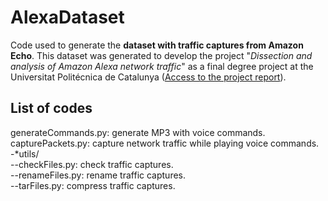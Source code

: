 # AlexaDataset
Code used to generate the **dataset with traffic captures from Amazon Echo**. This dataset was generated to develop the project "*Dissection and analysis of Amazon Alexa network traffic*" as a final degree project at the Universitat Politécnica de Catalunya ([Access to the project report](https://upcommons.upc.edu/handle/2117/348745)).

## List of codes
generateCommands.py: generate MP3 with voice commands. \
capturePackets.py: capture network traffic while playing voice commands. \
-*utils/ \
--checkFiles.py: check traffic captures. \
--renameFiles.py: rename traffic captures. \
--tarFiles.py: compress traffic captures.
